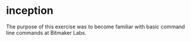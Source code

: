 inception
=========

The purpose of this exercise was to become familiar with basic command line commands at Bitmaker Labs. 
